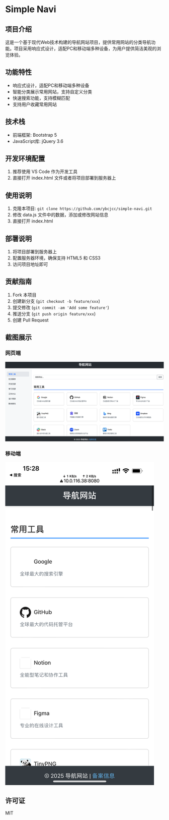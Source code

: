 # Simple Navi

## 项目介绍
这是一个基于现代Web技术构建的导航网站项目，提供常用网站的分类导航功能。项目采用响应式设计，适配PC和移动端多种设备，为用户提供简洁美观的浏览体验。

## 功能特性
- 响应式设计，适配PC和移动端多种设备
- 智能分类展示常用网站，支持自定义分类
- 快速搜索功能，支持模糊匹配
- 支持用户收藏常用网站

## 技术栈
- 前端框架: Bootstrap 5
- JavaScript库: jQuery 3.6

## 开发环境配置
1. 推荐使用 VS Code 作为开发工具
2. 直接打开 index.html 文件或者将项目部署到服务器上

## 使用说明
1. 克隆本项目: `git clone https://github.com/ybcjcc/simple-navi.git`
2. 修改 data.js 文件中的数据，添加或修改网站信息
3. 直接打开 index.html 

## 部署说明
1. 将项目部署到服务器上
2. 配置服务器环境，确保支持 HTML5 和 CSS3
3. 访问项目地址即可 

## 贡献指南
1. Fork 本项目
2. 创建新分支 (`git checkout -b feature/xxx`)
3. 提交修改 (`git commit -am 'Add some feature'`)
4. 推送分支 (`git push origin feature/xxx`)
5. 创建 Pull Request

## 截图展示
### 网页端
![网页端截图](./screenshots/desktop.png)

### 移动端
![移动端截图](./screenshots/mobile.png)

## 许可证
MIT